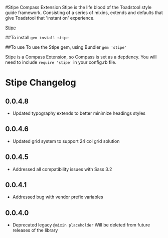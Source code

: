 #Stipe Compass Extension
Stipe is the life blood of the Toadstool style guide framework. Consisting of a series of mixins, extends and defaults that give Toadstool that 'instant on' experience. 

[Stipe](https://rubygems.org/gems/stipe)

##To install
`gem install stipe`

##To use 
To use the Stipe gem, using Bundler `gem 'stipe'`

Stipe is a Compass Extension, so Compass is set as a depdency. You will need to include `require 'stipe'` in your config.rb file.

# Stipe Changelog
## 0.0.4.8
* Updated typography extends to better minimize headings styles

## 0.0.4.6
* Updated grid system to support 24 col grid solution 

## 0.0.4.5
* Addressed all compatibility issues with Sass 3.2 

## 0.0.4.1
* Addressed bug with vendor prefix variables 

## 0.0.4.0
* Deprecated legacy `@mixin placeholder` Will be deleted from future releases of the library